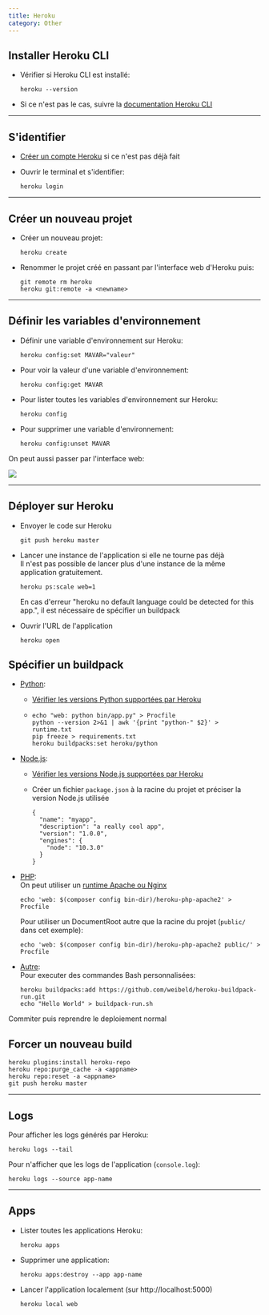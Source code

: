 ```yaml
---
title: Heroku
category: Other
---
```


## Installer Heroku CLI

* Vérifier si Heroku CLI est installé:

  ```
  heroku --version
  ```

* Si ce n'est pas le cas, suivre la [documentation Heroku CLI](https://devcenter.heroku.com/articles/heroku-cli)

---

## S'identifier

* [Créer un compte Heroku](https://www.heroku.com/) si ce n'est pas déjà fait  
* Ouvrir le terminal et s'identifier:

  ```
  heroku login
  ```

---

## Créer un nouveau projet

* Créer un nouveau projet:

  ```
  heroku create
  ```

* Renommer le projet créé en passant par l'interface web d'Heroku puis:

  ```
  git remote rm heroku
  heroku git:remote -a <newname>
  ```

---

## Définir les variables d'environnement

* Définir une variable d'environnement sur Heroku:

  ```
  heroku config:set MAVAR="valeur"
  ```

* Pour voir la valeur d'une variable d'environnement:

  ```
  heroku config:get MAVAR
  ```

* Pour lister toutes les variables d'environnement sur Heroku:

  ```
  heroku config
  ```

* Pour supprimer une variable d'environnement:

  ```
  heroku config:unset MAVAR
  ```

On peut aussi passer par l'interface web:

![](https://devcenter1.assets.heroku.com/article-images/321-imported-1443570183-321-imported-1443554644-389-original.jpg)

---

## Déployer sur Heroku

* Envoyer le code sur Heroku

  ```
  git push heroku master
  ```

* Lancer une instance de l'application si elle ne tourne pas déjà  
  Il n'est pas possible de lancer plus d'une instance de la même application gratuitement.

  ```
  heroku ps:scale web=1
  ```

  En cas d'erreur "heroku no default language could be detected for this app.", il est nécessaire de spécifier un buildpack

* Ouvrir l'URL de l'application

  ```
  heroku open
  ```

## Spécifier un buildpack

* <ins>Python</ins>:

  * [Vérifier les versions Python supportées par Heroku](https://devcenter.heroku.com/articles/python-support#supported-runtimes)

  * ```
    echo "web: python bin/app.py" > Procfile
    python --version 2>&1 | awk '{print "python-" $2}' > runtime.txt
    pip freeze > requirements.txt
    heroku buildpacks:set heroku/python
    ```

* <ins>Node.js</ins>:

  * [Vérifier les versions Node.js supportées par Heroku](https://devcenter.heroku.com/articles/nodejs-support#supported-runtimes)
  * Créer un fichier `package.json` à la racine du projet et préciser la version Node.js utilisée

    ```
    {
      "name": "myapp",
      "description": "a really cool app",
      "version": "1.0.0",
      "engines": {
        "node": "10.3.0"
      }
    }
    ```

* <ins>PHP</ins>:  
  On peut utiliser un [runtime Apache ou Nginx](https://devcenter.heroku.com/articles/custom-php-settings)

  ```
  echo 'web: $(composer config bin-dir)/heroku-php-apache2' > Procfile
  ```

  Pour utiliser un DocumentRoot autre que la racine du projet (`public/` dans cet exemple):

  ```
  echo 'web: $(composer config bin-dir)/heroku-php-apache2 public/' > Procfile
  ```

* <ins>Autre</ins>:  
  Pour executer des commandes Bash personnalisées:

  ```
  heroku buildpacks:add https://github.com/weibeld/heroku-buildpack-run.git
  echo "Hello World" > buildpack-run.sh
  ```

Commiter puis reprendre le deploiement normal

## Forcer un nouveau build

    heroku plugins:install heroku-repo
    heroku repo:purge_cache -a <appname>
    heroku repo:reset -a <appname>
    git push heroku master

---

## Logs

Pour afficher les logs générés par Heroku:

```
heroku logs --tail
```

Pour n'afficher que les logs de l'application (`console.log`):

```
heroku logs --source app-name
```

---

## Apps

* Lister toutes les applications Heroku:

  ```
  heroku apps
  ```

* Supprimer une application:

  ```
  heroku apps:destroy --app app-name
  ```

* Lancer l'application localement (sur http://localhost:5000)

  ```
  heroku local web
  ```